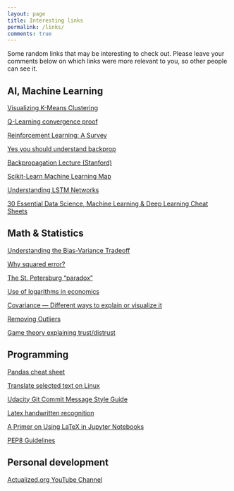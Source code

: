```yaml
---
layout: page
title: Interesting links
permalink: /links/
comments: true
---
```


Some random links that may be interesting to check out. Please leave your
comments below on which links were more relevant to you, so other people can see
it.

## AI, Machine Learning

[Visualizing K-Means Clustering](https://www.naftaliharris.com/blog/visualizing-k-means-clustering/)

[Q-Learning convergence proof](http://www.gatsby.ucl.ac.uk/~dayan/papers/cjch.pdf)

[Reinforcement Learning: A Survey](http://www.cs.cmu.edu/afs/cs/project/jair/pub/volume4/kaelbling96a.pdf)

[Yes you should understand backprop](https://medium.com/@karpathy/yes-you-should-understand-backprop-e2f06eab496b#.det1ug82k)

[Backpropagation Lecture (Stanford)](https://www.youtube.com/watch?v=59Hbtz7XgjM)

[Scikit-Learn Machine Learning Map](http://scikit-learn.org/stable/tutorial/machine_learning_map/)

[Understanding LSTM Networks](http://colah.github.io/posts/2015-08-Understanding-LSTMs/)

[30 Essential Data Science, Machine Learning & Deep Learning Cheat Sheets](http://www.kdnuggets.com/2017/09/essential-data-science-machine-learning-deep-learning-cheat-sheets.html)


## Math & Statistics

[Understanding the Bias-Variance Tradeoff](http://scott.fortmann-roe.com/docs/BiasVariance.html)

[Why squared error?](http://www.benkuhn.net/squared)

[The St. Petersburg “paradox”](http://www.benkuhn.net/petersburg)

[Use of logarithms in economics](http://econbrowser.com/archives/2014/02/use-of-logarithms-in-economics)

[Covariance — Different ways to explain or visualize it](http://stats.seandolinar.com/covariance-different-ways-to-explain/)

[Removing Outliers](http://graphpad.com/guides/prism/6/statistics/index.htm?stat_checklist_identifying_outliers.htm)

[Game theory explaining trust/distrust](http://ncase.me/trust/)



## Programming

[Pandas cheat sheet](https://github.com/pandas-dev/pandas/blob/master/doc/cheatsheet/Pandas_Cheat_Sheet.pdf)

[Translate selected text on Linux](https://github.com/arthurcgusmao/googletranslateselection)

[Udacity Git Commit Message Style Guide](https://udacity.github.io/git-styleguide/)

[Latex handwritten recognition](http://webdemo.myscript.com/views/math.html#)

[A Primer on Using LaTeX in Jupyter Notebooks](http://data-blog.udacity.com/posts/2016/10/latex-primer/)

[PEP8 Guidelines](http://pymbook.readthedocs.io/en/latest/pep8.html)


## Personal development

[Actualized.org YouTube Channel](https://www.youtube.com/user/ActualizedOrg)
